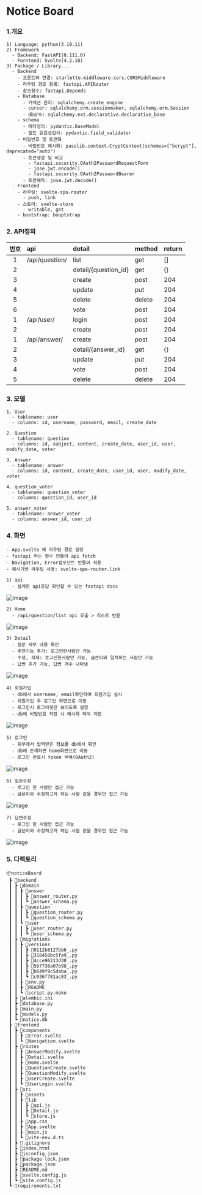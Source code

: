 # Notice Board

### 1.개요
````
1) Language: python(3.10.11)
2) Framework
  - Backend: FastAPI(0.111.0)
  - Forntend: Svelte(4.2.18)
3) Package / Library...
  - Backend
    - 프론트와 연결: starlette.middleware.cors.CORSMiddleware
    - 라우팅 경로 등록: fastapi.APIRouter
    - 참조함수: fastapi.Depends
    - Database
      - 커넥션 관리: sqlalchemy.create_engine
      - cursor: sqlalchemy.orm.sessionmaker, sqlalchemy.orm.Session
      - db상속: sqlalchemy.ext.declarative.declarative_base
    - schema
      - 메타정의: pydantic.BaseModel
      - 필드 유효성검사: pydantic.field_validator
    - 비밀번호 및 토큰화
      - 비밀번호 해시화: passlib.context.CryptContext(schemes=["bcrypt"], deprecated="auto")
      - 토큰생성 및 비교
        - fastapi.security.OAuth2PasswordRequestForm
        - jose.jwt.encode()
        - fastapi.security.OAuth2PasswordBearer
      - 토큰해독: jose.jwt.decode()
  - Frontend
    - 라우팅: svelte-spa-router
      - push, link
    - 스토어: svelte-store
      - writable, get
    - bootstrap: booptstrap
````


### 2. API정의
|번호|api|detail|method|return|
|:--:|:--|:--|:--|:--|
|1|/api/question/|list|get|[]|
|2||detail/{question_id}|get|{}|
|3||create|post|204|
|4||update|put|204|
|5||delete|delete|204|
|6||vote|post|204|
|1|/api/user/|login|post|204|
|2||create|post|204|
|1|/api/answer/|create|post|204|
|2||detail/{answer_id}|get|{}|
|3||update|put|204|
|4||vote|post|204|
|5||delete|delete|204|


### 3. 모델
````
1. User
  - tablename: user
  - columns: id, username, password, email, create_date
  
2. Question
  - tablename: question
  - columns: id, subject, content, create_date, user_id, user, modify_date, voter

3. Answer
  - tablename: answer
  - columns: id, content, create_date, user_id, user, modify_date, voter

4. question_voter
  - tablename: question_voter
  - columns: question_id, user_id

5. answer_voter
  - tablename: answer_voter
  - columns: answer_id, user_id
````

### 4. 화면
```
- App.svelte 에 라우팅 경로 설정
- fastapi 라는 함수 만들어 api fetch
- Navigation, Error컴포넌트 만들어 적용
- 해시기반 라우팅 사용: svelte-spa-router.link
```
````
1) api
  - 설계한 api응답 확인할 수 있는 fastapi docs
````
![image](https://github.com/vornameryuDev/NoticeBoard/assets/164843831/7bef7662-0a2a-483b-b3d0-9f18dacc4b52)

```
2) Home
  - /api/question/list api 호출 > 리스트 반환
```
![image](https://github.com/vornameryuDev/NoticeBoard/assets/164843831/5c25cf05-9ad1-4f8d-888e-d1218fd4f1a1)
```
3) Detail
  - 질문 세부 내용 확인
  - 추천기능 추가: 로그인한사람만 가능
  - 수정, 삭제: 로그인한사람만 가능, 글쓴이와 일치하는 사람만 가능
  - 답변 추가 가능, 답변 개수 나타냄
```
![image](https://github.com/vornameryuDev/NoticeBoard/assets/164843831/129ac43c-2262-4dc4-8cdd-49cafdcbf074)

```
4) 회원가입
  - db에서 username, email확인하여 회원가입 실시
  - 회원가입 후 로그인 화면으로 이동
  - 로그인시 로그아웃만 보이도록 설정
  - db에 비밀번호 저장 시 해시화 하여 저장
```
![image](https://github.com/vornameryuDev/NoticeBoard/assets/164843831/105b1db0-6d44-49bb-a9c2-5e42dcfff051)

```
5) 로그인
  - 외부에서 입력받은 정보를 db에서 확인
  - db에 존재하면 home화면으로 이동
  - 로그인 완료시 token 부여(OAuth2)
```
![image](https://github.com/vornameryuDev/NoticeBoard/assets/164843831/4a632077-b8ed-42a5-84ef-f5d9efc59e3d)

```
6) 질문수정
  - 로그인 한 사람만 접근 가능
  - 글쓴이와 수정하고자 하는 사람 같을 경우만 접근 가능
```
![image](https://github.com/vornameryuDev/NoticeBoard/assets/164843831/4cdff0ee-35da-49d2-aefd-fd34ba4fd1db)

```
7) 답변수정
  - 로그인 한 사람만 접근 가능
  - 글쓴이와 수정하고자 하는 사람 같을 경우만 접근 가능
```
![image](https://github.com/vornameryuDev/NoticeBoard/assets/164843831/2404660b-b21c-450e-b51e-aeaa43da27e9)


### 5. 디렉토리
````
📦noticeBoard
 ┣ 📂backend
 ┃ ┣ 📂domain
 ┃ ┃ ┣ 📂answer
 ┃ ┃ ┃ ┣ 📜answer_router.py
 ┃ ┃ ┃ ┗ 📜answer_schema.py
 ┃ ┃ ┣ 📂question
 ┃ ┃ ┃ ┣ 📜question_router.py
 ┃ ┃ ┃ ┗ 📜question_schema.py
 ┃ ┃ ┗ 📂user
 ┃ ┃ ┃ ┣ 📜user_router.py
 ┃ ┃ ┃ ┗ 📜user_schema.py
 ┃ ┣ 📂migrations
 ┃ ┃ ┣ 📂versions
 ┃ ┃ ┃ ┣ 📜0112b8127bb6_.py
 ┃ ┃ ┃ ┣ 📜318458bc5fa9_.py
 ┃ ┃ ┃ ┣ 📜4cce96213d30_.py
 ┃ ┃ ┃ ┣ 📜5b7738a07b98_.py
 ┃ ┃ ┃ ┣ 📜b649f9c5daba_.py
 ┃ ┃ ┃ ┗ 📜c036f781ac83_.py
 ┃ ┃ ┣ 📜env.py
 ┃ ┃ ┣ 📜README
 ┃ ┃ ┗ 📜script.py.mako
 ┃ ┣ 📜alembic.ini
 ┃ ┣ 📜database.py
 ┃ ┣ 📜main.py
 ┃ ┣ 📜models.py
 ┃ ┗ 📜notice.db
 ┣ 📂frontend
 ┃ ┣ 📂components
 ┃ ┃ ┣ 📜Error.svelte
 ┃ ┃ ┗ 📜Navigation.svelte
 ┃ ┣ 📂routes
 ┃ ┃ ┣ 📜AnswerModify.svelte
 ┃ ┃ ┣ 📜Detail.svelte
 ┃ ┃ ┣ 📜Home.svelte
 ┃ ┃ ┣ 📜QuestionCreate.svelte
 ┃ ┃ ┣ 📜QuestionModify.svelte
 ┃ ┃ ┣ 📜UserCreate.svelte
 ┃ ┃ ┗ 📜UserLogin.svelte
 ┃ ┣ 📂src
 ┃ ┃ ┣ 📂assets
 ┃ ┃ ┣ 📂lib
 ┃ ┃ ┃ ┣ 📜api.js
 ┃ ┃ ┃ ┣ 📜Detail.js
 ┃ ┃ ┃ ┗ 📜store.js
 ┃ ┃ ┣ 📜app.css
 ┃ ┃ ┣ 📜App.svelte
 ┃ ┃ ┣ 📜main.js
 ┃ ┃ ┗ 📜vite-env.d.ts
 ┃ ┣ 📜.gitignore
 ┃ ┣ 📜index.html
 ┃ ┣ 📜jsconfig.json
 ┃ ┣ 📜package-lock.json
 ┃ ┣ 📜package.json
 ┃ ┣ 📜README.md
 ┃ ┣ 📜svelte.config.js
 ┃ ┗ 📜vite.config.js
 ┗ 📜requirements.txt
````
